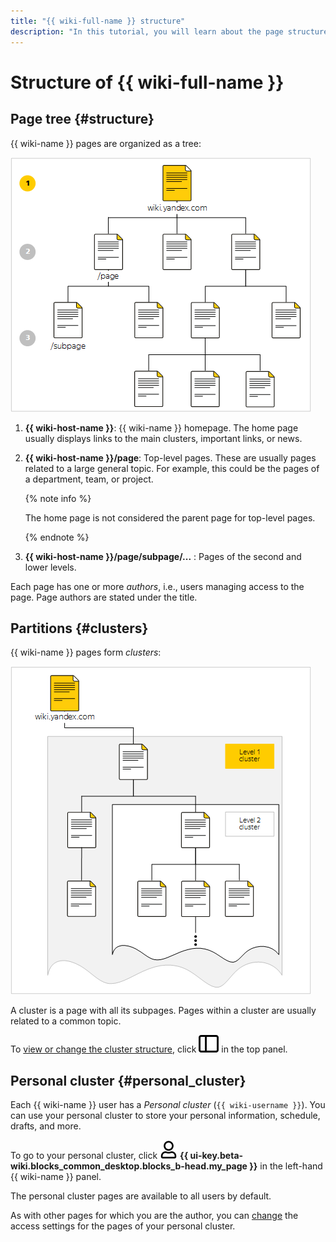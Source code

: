 ```yaml
---
title: "{{ wiki-full-name }} structure"
description: "In this tutorial, you will learn about the page structure in {{ wiki-name }}."
---
```


# Structure of {{ wiki-full-name }}

## Page tree {#structure}

{{ wiki-name }} pages are organized as a tree:

![](../_assets/wiki/wiki-sructure-diagram.png)

1. **{{ wiki-host-name }}**: {{ wiki-name }} homepage. The home page usually displays links to the main clusters, important links, or news.

1. **{{ wiki-host-name }}/page**: Top-level pages. These are usually pages related to a large general topic. For example, this could be the pages of a department, team, or project.

   {% note info %}

   The home page is not considered the parent page for top-level pages.

   {% endnote %}

1. **{{ wiki-host-name }}/page/subpage/...** : Pages of the second and lower levels.

Each page has one or more _authors_, i.e., users managing access to the page. Page authors are stated under the title.

## Partitions {#clusters}

{{ wiki-name }} pages form _clusters_:

![](../_assets/wiki/clusters.png)

A cluster is a page with all its subpages. Pages within a cluster are usually related to a common topic.

To [view or change the cluster structure](cluster-overview.md#subpages), click ![](../_assets/wiki/svg/structure-icon.svg) in the top panel.

## Personal cluster {#personal_cluster}

Each {{ wiki-name }} user has a _Personal cluster_ (`{{ wiki-username }}`). You can use your personal cluster to store your personal information, schedule, drafts, and more.

To go to your personal cluster, click ![](../_assets/wiki/svg/go-to-my-page-icon.svg) **{{ ui-key.beta-wiki.blocks_common_desktop.blocks_b-head.my_page }}** in the left-hand {{ wiki-name }} panel.

The personal cluster pages are available to all users by default.

As with other pages for which you are the author, you can [change](page-management/access-setup.md) the access settings for the pages of your personal cluster.
